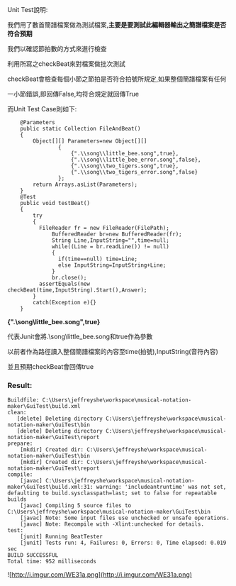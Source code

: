 Unit Test說明:

我們用了數首簡譜檔案做為測試檔案,**主要是要測試此編輯器輸出之簡譜檔案是否符合預期**

我們以確認節拍數的方式來進行檢查

利用所寫之checkBeat來對檔案做批次測試

checkBeat會檢查每個小節之節拍是否符合拍號所規定,如果整個簡譜檔案有任何

一小節錯誤,即回傳False,均符合規定就回傳True

而Unit Test Case則如下:

```
	@Parameters
	public static Collection FileAndBeat()
	{
		Object[][] Parameters=new Object[][]
				{
					{".\\song\\little_bee.song",true},
					{".\\song\\little_bee_error.song",false},
					{".\\song\\two_tigers.song",true},
					{".\\song\\two_tigers_error.song",false}
				};
		return Arrays.asList(Parameters);
	}
	@Test
	public void testBeat()
	{
		try
		{
		  FileReader fr = new FileReader(FilePath);  
	          BufferedReader br=new BufferedReader(fr);  
	          String Line,InputString="",time=null;  
	          while((Line = br.readLine()) != null)
	          {  
	        	if(time==null) time=Line;
	        	else InputString=InputString+Line;
	          }  
	          br.close();  
		  assertEquals(new checkBeat(time,InputString).Start(),Answer);
		}
		catch(Exception e){}
	}
```


**{".\\song\\little\_bee.song",true}**

代表Junit會將.\\song\\little\_bee.song和true作為參數

以前者作為路徑讀入整個簡譜檔案的內容至time(拍號),InputString(音符內容)

並且預期checkBeat會回傳true

### Result: ###

```
Buildfile: C:\Users\jeffreyshe\workspace\musical-notation-maker\GuiTest\build.xml
clean:
   [delete] Deleting directory C:\Users\jeffreyshe\workspace\musical-notation-maker\GuiTest\bin
   [delete] Deleting directory C:\Users\jeffreyshe\workspace\musical-notation-maker\GuiTest\report
prepare:
    [mkdir] Created dir: C:\Users\jeffreyshe\workspace\musical-notation-maker\GuiTest\bin
    [mkdir] Created dir: C:\Users\jeffreyshe\workspace\musical-notation-maker\GuiTest\report
compile:
    [javac] C:\Users\jeffreyshe\workspace\musical-notation-maker\GuiTest\build.xml:31: warning: 'includeantruntime' was not set, defaulting to build.sysclasspath=last; set to false for repeatable builds
    [javac] Compiling 5 source files to C:\Users\jeffreyshe\workspace\musical-notation-maker\GuiTest\bin
    [javac] Note: Some input files use unchecked or unsafe operations.
    [javac] Note: Recompile with -Xlint:unchecked for details.
test:
    [junit] Running BeatTester
    [junit] Tests run: 4, Failures: 0, Errors: 0, Time elapsed: 0.019 sec
BUILD SUCCESSFUL
Total time: 952 milliseconds
```

![http://i.imgur.com/WE31a.png](http://i.imgur.com/WE31a.png)